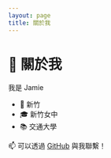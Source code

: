 ```yaml
---
layout: page
title: 關於我
---
```


# 👋 關於我

我是 Jamie  
- 📍 新竹
- 🎓 新竹女中
- 📚 交通大學

📫 可以透過 [GitHub](https://github.com/JamieYuh) 與我聯繫！

